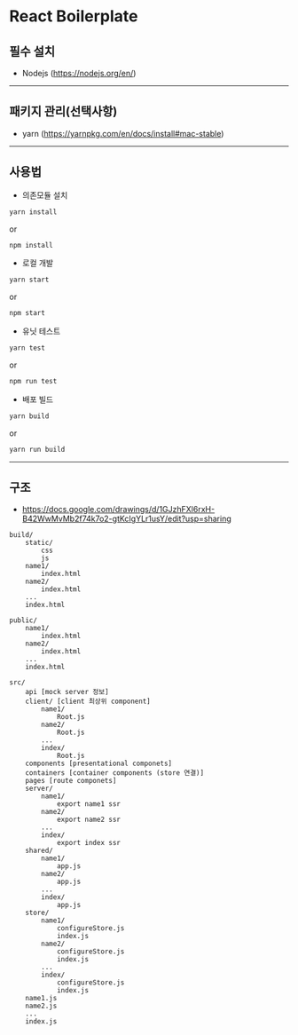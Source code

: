 React Boilerplate
=================

## 필수 설치
- Nodejs (https://nodejs.org/en/)
---

## 패키지 관리(선택사항)
- yarn (https://yarnpkg.com/en/docs/install#mac-stable)
---

## 사용법
- 의존모듈 설치
```sh
yarn install
```
or
```sh
npm install
```
- 로컬 개발
```sh
yarn start
```
or
```sh
npm start
```
- 유닛 테스트
```sh
yarn test
```
or
```sh
npm run test
```
- 배포 빌드
```sh
yarn build
```
or
```sh
yarn run build
```
---

## 구조
- https://docs.google.com/drawings/d/1GJzhFXl6rxH-B42WwMvMb2f74k7o2-gtKcIgYLr1usY/edit?usp=sharing
```
build/
    static/
        css
        js
    name1/
        index.html
    name2/
        index.html
    ...
    index.html

public/
    name1/
        index.html
    name2/
        index.html
    ...
    index.html

src/
    api [mock server 정보]
    client/ [client 최상위 component]
        name1/
            Root.js
        name2/
            Root.js
        ...
        index/
            Root.js
    components [presentational componets]
    containers [container components (store 연결)]
    pages [route componets]
    server/
        name1/
            export name1 ssr
        name2/
            export name2 ssr
        ...
        index/
            export index ssr
    shared/
        name1/
            app.js
        name2/
            app.js
        ...
        index/
            app.js
    store/
        name1/
            configureStore.js
            index.js
        name2/
            configureStore.js
            index.js
        ...
        index/
            configureStore.js
            index.js
    name1.js
    name2.js
    ...
    index.js
```
